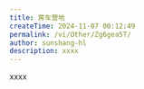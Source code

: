 ```yaml
---
title: 房车营地
createTime: 2024-11-07 00:12:49
permalink: /vi/Other/Zg6gea5T/
author: sunshang-hl
description: xxxx
---
```


xxxx
